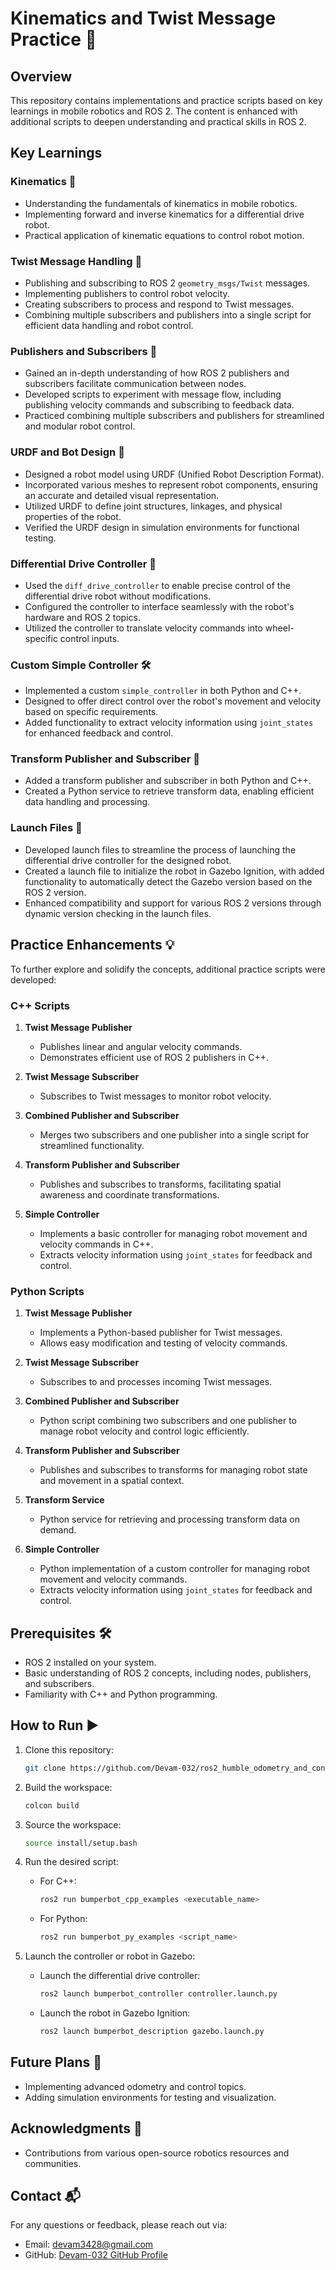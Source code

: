 # Kinematics and Twist Message Practice 🚀

## Overview
This repository contains implementations and practice scripts based on key learnings in mobile robotics and ROS 2. The content is enhanced with additional scripts to deepen understanding and practical skills in ROS 2.

## Key Learnings
### Kinematics 🧮
- Understanding the fundamentals of kinematics in mobile robotics.
- Implementing forward and inverse kinematics for a differential drive robot.
- Practical application of kinematic equations to control robot motion.

### Twist Message Handling 🔄
- Publishing and subscribing to ROS 2 `geometry_msgs/Twist` messages.
- Implementing publishers to control robot velocity.
- Creating subscribers to process and respond to Twist messages.
- Combining multiple subscribers and publishers into a single script for efficient data handling and robot control.

### Publishers and Subscribers 📡
- Gained an in-depth understanding of how ROS 2 publishers and subscribers facilitate communication between nodes.
- Developed scripts to experiment with message flow, including publishing velocity commands and subscribing to feedback data.
- Practiced combining multiple subscribers and publishers for streamlined and modular robot control.

### URDF and Bot Design 🤖
- Designed a robot model using URDF (Unified Robot Description Format).
- Incorporated various meshes to represent robot components, ensuring an accurate and detailed visual representation.
- Utilized URDF to define joint structures, linkages, and physical properties of the robot.
- Verified the URDF design in simulation environments for functional testing.

### Differential Drive Controller 🛞
- Used the `diff_drive_controller` to enable precise control of the differential drive robot without modifications.
- Configured the controller to interface seamlessly with the robot's hardware and ROS 2 topics.
- Utilized the controller to translate velocity commands into wheel-specific control inputs.

### Custom Simple Controller 🛠️
- Implemented a custom `simple_controller` in both Python and C++.
- Designed to offer direct control over the robot's movement and velocity based on specific requirements.
- Added functionality to extract velocity information using `joint_states` for enhanced feedback and control.

### Transform Publisher and Subscriber 🔀
- Added a transform publisher and subscriber in both Python and C++.
- Created a Python service to retrieve transform data, enabling efficient data handling and processing.

### Launch Files 🚀
- Developed launch files to streamline the process of launching the differential drive controller for the designed robot.
- Created a launch file to initialize the robot in Gazebo Ignition, with added functionality to automatically detect the Gazebo version based on the ROS 2 version.
- Enhanced compatibility and support for various ROS 2 versions through dynamic version checking in the launch files.

## Practice Enhancements 💡
To further explore and solidify the concepts, additional practice scripts were developed:

### C++ Scripts
1. **Twist Message Publisher**
   - Publishes linear and angular velocity commands.
   - Demonstrates efficient use of ROS 2 publishers in C++.

2. **Twist Message Subscriber**
   - Subscribes to Twist messages to monitor robot velocity.

3. **Combined Publisher and Subscriber**
   - Merges two subscribers and one publisher into a single script for streamlined functionality.

4. **Transform Publisher and Subscriber**
   - Publishes and subscribes to transforms, facilitating spatial awareness and coordinate transformations.

5. **Simple Controller**
   - Implements a basic controller for managing robot movement and velocity commands in C++.
   - Extracts velocity information using `joint_states` for feedback and control.

### Python Scripts
1. **Twist Message Publisher**
   - Implements a Python-based publisher for Twist messages.
   - Allows easy modification and testing of velocity commands.

2. **Twist Message Subscriber**
   - Subscribes to and processes incoming Twist messages.

3. **Combined Publisher and Subscriber**
   - Python script combining two subscribers and one publisher to manage robot velocity and control logic efficiently.

4. **Transform Publisher and Subscriber**
   - Publishes and subscribes to transforms for managing robot state and movement in a spatial context.

5. **Transform Service**
   - Python service for retrieving and processing transform data on demand.

6. **Simple Controller**
   - Python implementation of a custom controller for managing robot movement and velocity commands.
   - Extracts velocity information using `joint_states` for feedback and control.

## Prerequisites 🛠️
- ROS 2 installed on your system.
- Basic understanding of ROS 2 concepts, including nodes, publishers, and subscribers.
- Familiarity with C++ and Python programming.

## How to Run ▶️
1. Clone this repository:
   ```bash
   git clone https://github.com/Devam-032/ros2_humble_odometry_and_control/tree/main
   ```
2. Build the workspace:
   ```bash
   colcon build
   ```
3. Source the workspace:
   ```bash
   source install/setup.bash
   ```
4. Run the desired script:
   - For C++:
     ```bash
     ros2 run bumperbot_cpp_examples <executable_name>
     ```
   - For Python:
     ```bash
     ros2 run bumperbot_py_examples <script_name>
     ```

5. Launch the controller or robot in Gazebo:
   - Launch the differential drive controller:
     ```bash
     ros2 launch bumperbot_controller controller.launch.py
     ```
   - Launch the robot in Gazebo Ignition:
     ```bash
     ros2 launch bumperbot_description gazebo.launch.py
     ```

## Future Plans 🌟
- Implementing advanced odometry and control topics.
- Adding simulation environments for testing and visualization.

## Acknowledgments 🙌
- Contributions from various open-source robotics resources and communities.

## Contact 📬
For any questions or feedback, please reach out via:
- Email: devam3428@gmail.com
- GitHub: [Devam-032 GitHub Profile](https://github.com/Devam-032)


